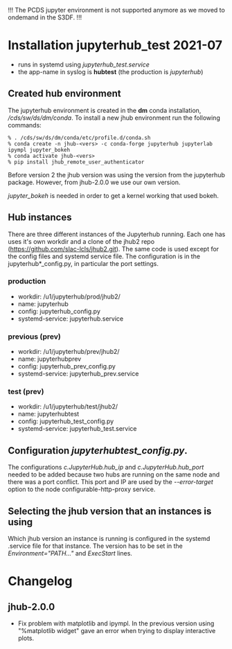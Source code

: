 !!! The PCDS jupyter environment is not supported anymore as we moved to ondemand in the S3DF. !!!


# Installation jupyterhub_test 2021-07

* runs in systemd using *jupyterhub_test.service*
* the app-name in syslog is **hubtest** (the production is *jupyterhub*)


## Created hub environment

The jupyterhub environment is created in the **dm** conda installation, _/cds/sw/ds/dm/conda_. 
To install a new jhub environment run the following commands:

```
% . /cds/sw/ds/dm/conda/etc/profile.d/conda.sh
% conda create -n jhub-<vers> -c conda-forge jupyterhub jupyterlab ipympl jupyter_bokeh
% conda activate jhub-<vers>
% pip install jhub_remote_user_authenticator 
```

Before version 2 the jhub version was using the version from the jupyterhub package. However, 
from jhub-2.0.0 we use our own version.

*jupyter_bokeh* is needed in order to get a kernel working that used bokeh.


## Hub instances 

There are three different instances of the Jupyterhub running. Each one has uses it's own workdir and a clone of the 
jhub2 repo (https://github.com/slac-lcls/jhub2.git). The same code is used except for the config files and systemd 
service file. The configuration is in the jupyterhub*_config.py, in particular the port settings.

### production

* workdir: /u1/jupyterhub/prod/jhub2/
* name: jupyterhub
* config: jupyterhub_config.py
* systemd-service: jupyterhub.service

### previous (prev)

* workdir: /u1/jupyterhub/prev/jhub2/
* name: jupyterhubprev
* config: jupyterhub_prev_config.py
* systemd-service: jupyterhub_prev.service

### test (prev)

* workdir: /u1/jupyterhub/test/jhub2/
* name: jupyterhubtest
* config: jupyterhub_test_config.py
* systemd-service: jupyterhub_test.service


## Configuration *jupyterhubtest_config.py*. 

The configurations *c.JupyterHub.hub_ip* and *c.JupyterHub.hub_port* needed to be added because two 
hubs are running on the same node and there was a port conflict. This port and IP are used by the 
*--error-target* option to the node configurable-http-proxy service.


## Selecting the jhub version that an instances is using

Which jhub version an instance is running is configured in the systemd .service file for that instance. 
The version has to be set in the *Environment="PATH..."* and *ExecStart* lines.


# Changelog

## jhub-2.0.0

- Fix problem with matplotlib and ipympl. In the previous version using "%matplotlib widget" gave an
  error when trying to display interactive plots.
  
  
